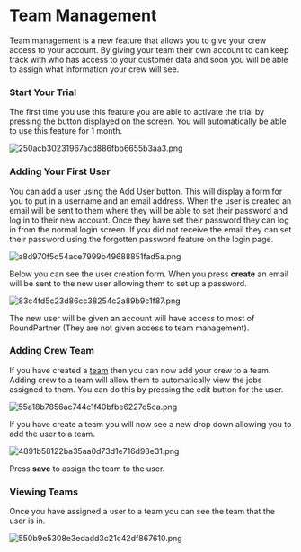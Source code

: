 # Team Management
Team management is a new feature that allows you to give your crew access to your account. By giving your team their own account to can keep track with who has access to your customer data and soon you will be able to assign what information your crew will see.

### Start Your Trial

The first time you use this feature you are able to activate the trial by pressing the button displayed on the screen. You will automatically be able to use this feature for 1 month.

![250acb30231967acd886fbb6655b3aa3.png](/uploads/redactor/pages/250acb30231967acd886fbb6655b3aa3.png)

### Adding Your First User

You can add a user using the Add User button. This will display a form for you to put in a username and an email address. When the user is created an email will be sent to them where they will be able to set their password and log in to their new account. Once they have set their password they can log in from the normal login screen. If you did not receive the email they can set their password using the forgotten password feature on the login page.

![a8d970f5d54ace7999b49688851fad5a.png](/uploads/redactor/pages/a8d970f5d54ace7999b49688851fad5a.png)

Below you can see the user creation form. When you press **create** an email will be sent to the new user allowing them to set up a password.

![83c4fd5c23d86cc38254c2a89b9c1f87.png](/uploads/redactor/pages/83c4fd5c23d86cc38254c2a89b9c1f87.png)

The new user will be given an account will have access to most of RoundPartner (They are not given access to team management).

### Adding Crew Team

If you have created a [team](/page/team_index) then you can now add your crew to a team. Adding crew to a team will allow them to automatically view the jobs assigned to them. You can do this by pressing the edit button for the user.

![55a18b7856ac744c1f40bfbe6227d5ca.png](/uploads/redactor/pages/55a18b7856ac744c1f40bfbe6227d5ca.png)

If you have create a team you will now see a new drop down allowing you to add the user to a team.

![4891b58122ba35aa0d73d1e716d98e31.png](/uploads/redactor/pages/4891b58122ba35aa0d73d1e716d98e31.png)

Press **save** to assign the team to the user.

### Viewing Teams

Once you have assigned a user to a team you can see the team that the user is in.

![550b9e5308e3edadd3c21c42df867610.png](/uploads/redactor/pages/550b9e5308e3edadd3c21c42df867610.png)
